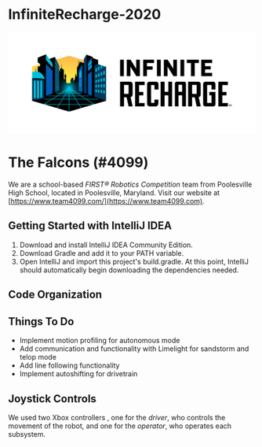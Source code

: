 # InfiniteRecharge-2020
![Infinite Recharge 2020](assets/infiniterecharge_logo.png)

# The Falcons (#4099)
We are a school-based _FIRST&reg; Robotics Competition_ team from Poolesville High School, located in Poolesville, Maryland. Visit our website at [https://www.team4099.com/](https://www.team4099.com).

## Getting Started with IntelliJ IDEA
1. Download and install IntelliJ IDEA Community Edition.
2. Download Gradle and add it to your PATH variable.
3. Open IntelliJ and import this project's build.gradle. At this point, IntelliJ should automatically begin downloading the dependencies needed.

## Code Organization


## Things To Do
* Implement motion profiling for autonomous mode
* Add communication and functionality with Limelight for sandstorm and telop mode
* Add line following functionality 
* Implement autoshifting for drivetrain

## Joystick Controls
We used two Xbox controllers , one for the *driver*, who controls the movement of the robot, and one for the *operator*, who operates each subsystem.
